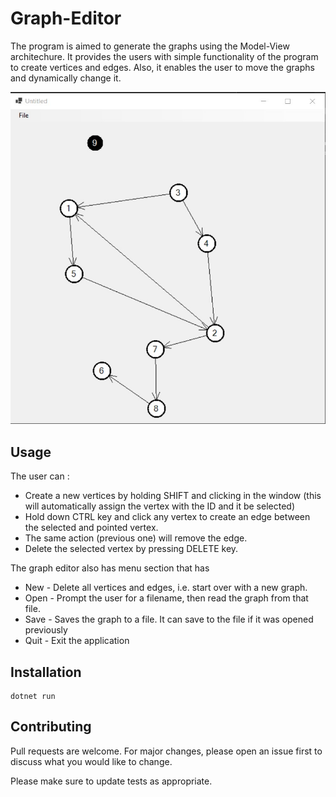 # Graph-Editor

The program is aimed to generate the graphs using the Model-View architechure.
It provides the users with simple functionality of the program to create vertices
and edges. Also, it enables the user to move the graphs and dynamically change it.

![Alt text](graph.jpg?raw=true "Optional Title")

## Usage 

The user can :

- Create a new vertices by holding SHIFT and clicking in the window (this will 
automatically assign the vertex with the ID and it be selected)
- Hold down CTRL key and click any vertex to create an edge between the selected 
and pointed vertex.
- The same action (previous one) will remove the edge.
- Delete the selected vertex by pressing DELETE key.

The graph editor also has menu section that has

- New -  Delete all vertices and edges, i.e. start over with a new graph.
- Open - Prompt the user for a filename, then read the graph from that file.
- Save - Saves the graph to a file. It can save to the file if it was opened 
previously
- Quit - Exit the application

## Installation

```
dotnet run
```

## Contributing

Pull requests are welcome. For major changes, please open an issue first to discuss what you would like to change.

Please make sure to update tests as appropriate.
